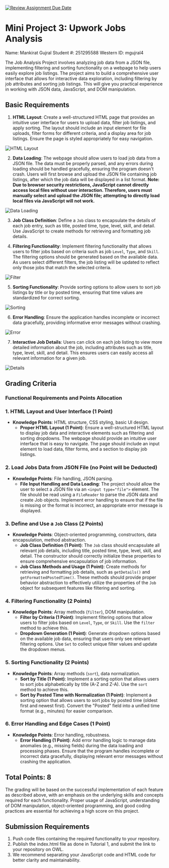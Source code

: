[![Review Assignment Due Date](https://classroom.github.com/assets/deadline-readme-button-22041afd0340ce965d47ae6ef1cefeee28c7c493a6346c4f15d667ab976d596c.svg)](https://classroom.github.com/a/fcr-Lcjc)
# Mini Project 3: Upwork Jobs Analysis
Name: Mankirat Gujral
Student #: 251295588
Western ID: mgujral4

The Job Analysis Project involves analyzing job data from a JSON file, implementing filtering and sorting functionality on a webpage to help users easily explore job listings. The project aims to build a comprehensive user interface that allows for interactive data exploration, including filtering by job attributes and sorting job listings. This will give you practical experience in working with JSON data, JavaScript, and DOM manipulation.

## Basic Requirements

1. **HTML Layout**: Create a well-structured HTML page that provides an intuitive user interface for users to upload data, filter job listings, and apply sorting. The layout should include an input element for file uploads, filter forms for different criteria, and a display area for job listings. Ensure the page is styled appropriately for easy navigation.

![HTML Layout](Examples/layout.png)

2. **Data Loading**: The webpage should allow users to load job data from a JSON file. The data must be properly parsed, and any errors during loading should be handled gracefully, ensuring the program doesn't crash. Users will first browse and upload the JSON file containing job listings, after which the job data will be displayed in a list format. **Note: Due to browser security restrictions, JavaScript cannot directly access local files without user interaction. Therefore, users must manually select and upload the JSON file; attempting to directly load local files via JavaScript will not work.**

![Data Loading](Examples/loaddata.png)

3. **Job Class Definition**: Define a `Job` class to encapsulate the details of each job entry, such as title, posted time, type, level, skill, and detail. Use JavaScript to create methods for retrieving and formatting job details.

4. **Filtering Functionality**: Implement filtering functionality that allows users to filter jobs based on criteria such as job `Level`, `Type`, and `Skill`. The filtering options should be generated based on the available data. As users select different filters, the job listing will be updated to reflect only those jobs that match the selected criteria.

![Filter](Examples/filter.png)

5. **Sorting Functionality**: Provide sorting options to allow users to sort job listings by title or by posted time, ensuring that time values are standardized for correct sorting.

![Sorting](Examples/sorting.png)

6. **Error Handling**: Ensure the application handles incomplete or incorrect data gracefully, providing informative error messages without crashing.

![Error](Examples/error.png)


7. **Interactive Job Details**: Users can click on each job listing to view more detailed information about the job, including attributes such as title, type, level, skill, and detail. This ensures users can easily access all relevant information for a given job.

![Details](Examples/details.png)

## Grading Criteria

### Functional Requirements and Points Allocation

### 1. HTML Layout and User Interface (1 Point)

- **Knowledge Points**: HTML structure, CSS styling, basic UI design.
  - **Proper HTML Layout (1 Point)**: Ensure a well-structured HTML layout to display job data and interactive elements such as filtering and sorting dropdowns. The webpage should provide an intuitive user interface that is easy to navigate. The page should include an input element to load data, filter forms, and a section to display job listings.

### 2. Load Jobs Data from JSON File (no Point will be Deducted)

- **Knowledge Points**: File handling, JSON parsing.
  - **File Input Handling and Data Loading**: The project should allow the user to select a JSON file via an `<input type="file">` element. The file should be read using a `FileReader` to parse the JSON data and create Job objects. Implement error handling to ensure that if the file is missing or the format is incorrect, an appropriate error message is displayed.

### 3. Define and Use a `Job` Class (2 Points)

- **Knowledge Points**: Object-oriented programming, constructors, data encapsulation, method abstraction.
  - **Job Class Definition (1 Point)**: The `Job` class should encapsulate all relevant job details, including title, posted time, type, level, skill, and detail. The constructor should correctly initialize these properties to ensure comprehensive encapsulation of job information.
   - **Job Class Methods and Usage (1 Point)**: Create methods for retrieving and formatting job details, such as `getDetails()` and `getFormattedPostedTime()`. These methods should provide proper behavior abstraction to effectively utilize the properties of the `Job` object for subsequent features like filtering and sorting.


### 4. Filtering Functionality (2 Points)

- **Knowledge Points**: Array methods (`filter`), DOM manipulation.
  - **Filter by Criteria (1 Point)**: Implement filtering options that allow users to filter jobs based on `Level`, `Type`, or `Skill`. Use the `filter` method to achieve this.
  - **Dropdown Generation (1 Point)**: Generate dropdown options  based on the available job data, ensuring that users only see relevant filtering options. Use `Set` to collect unique filter values and update the dropdown menus.

### 5. Sorting Functionality (2 Points)

- **Knowledge Points**: Array methods (`sort`), data normalization.
  - **Sort by Title (1 Point)**: Implement a sorting option that allows users to sort jobs alphabetically by title (A-Z and Z-A). Use the `sort` method to achieve this.
  - **Sort by Posted Time with Normalization (1 Point)**: Implement a sorting option that allows users to sort jobs by posted time (oldest first and newest first). Convert the "Posted" field into a unified time format (e.g., minutes) for easier comparison.

### 6. Error Handling and Edge Cases (1 Point)

- **Knowledge Points**: Error handling, robustness.
  - **Error Handling (1 Point)**: Add error handling logic to manage data anomalies (e.g., missing fields) during the data loading and processing phases. Ensure that the program handles incomplete or incorrect data gracefully, displaying relevant error messages without crashing the application.

## Total Points: 8

The grading will be based on the successful implementation of each feature as described above, with an emphasis on the underlying skills and concepts required for each functionality. Proper usage of JavaScript, understanding of DOM manipulation, object-oriented programming, and good coding practices are essential for achieving a high score on this project.

## Submission Requirements
1. Push code files containing the required functionality to your repository.
2. Publish the index.html file as done in Tutorial 1, and submit the link to your repository on OWL. 
3. We recommend separating your JavaScript code and HTML code for better clarity and maintainability. 
